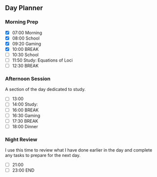 ## Day Planner
### Morning Prep

- [x] 07:00 Morning
- [x] 08:00 School
- [x] 09:20 Gaming
- [x] 10:00 BREAK
- [ ] 10:30 School
- [ ] 11:50 Study: Equations of Loci
- [ ] 12:30 BREAK

### Afternoon Session

A section of the day dedicated to study.

- [ ] 13:00
- [ ] 14:00 Study:
- [ ] 16:00 BREAK
- [ ] 16:30 Gaming
- [ ] 17:30 BREAK
- [ ] 18:00 Dinner

### Night Review

I use this time to review what I have done earlier in the day and complete any tasks to prepare for the next day.

- [ ] 21:00
- [ ] 23:00 END